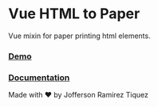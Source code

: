 # Vue HTML to Paper
Vue mixin for paper printing html elements.

### [Demo](https://mycurelabs.github.io/vue-html-to-paper/)

### [Documentation](https://randomcodetips.com/vue-html-to-paper/)

Made with ❤️ by Jofferson Ramirez Tiquez
